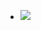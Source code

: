 <ul data-clearing>
  <li><a href="/img/blog/2012/08/43509969-image.jpg"><img src="/img/blog/2012/08/43509969-image.jpg" data-caption=""></a></li>
</ul>